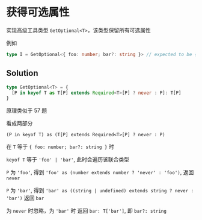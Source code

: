 # 获得可选属性

实现高级工具类型 `GetOptional<T>`，该类型保留所有可选属性

例如

```ts
type I = GetOptional<{ foo: number; bar?: string }> // expected to be { bar?: string }
```

## Solution

```ts
type GetOptional<T> = {
  [P in keyof T as T[P] extends Required<T>[P] ? never : P]: T[P]
}
```

原理类似于 57 题

看成两部分

`(P in keyof T) as (T[P] extends Required<T>[P] ? never : P)`

在 `T` 等于 `{ foo: number; bar?: string }` 时

`keyof T` 等于 `'foo' | 'bar'`, 此时会遍历该联合类型

`P` 为 `'foo'`, 得到 `'foo' as (number extends number ? 'never' : 'foo')`, 返回 `never`

`P` 为 `'bar'`, 得到 `'bar' as ((string | undefined) extends string ? never : 'bar')` 返回 `bar`

为 `never` 时忽略，为 `'bar'` 时 返回 `bar: T['bar']`, 即 `bar?: string`
